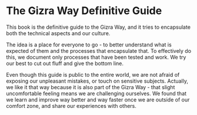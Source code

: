 # The Gizra Way Definitive Guide

This book is the definitive guide to the Gizra Way, and it tries to encapsulate both the technical
aspects and our culture.

The idea is a place for everyone to go - to better understand what is expected of them and the processes that encapsulate that. To effectively do this, we document only processes that have been tested and work. We try our best to cut out fluff and give the bottom line.

Even though this guide is public to the entire world, we are not afraid of exposing our unpleasant mistakes, or touch on sensitive subjects. Actually, we like it that way because it is also part of the Gizra Way - that slight uncomfortable feeling means we are challenging ourselves. We found that we learn and improve way better and way faster once we are outside of our comfort zone, and share our experiences with others.

